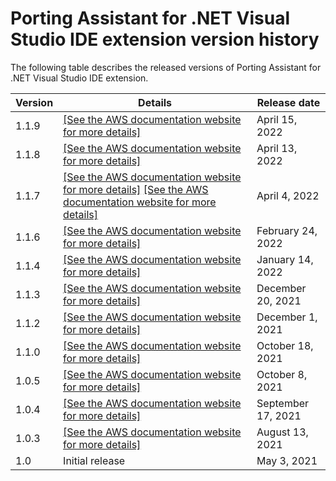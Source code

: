 # Porting Assistant for \.NET Visual Studio IDE extension version history<a name="porting-assistant-vs-ide-versions"></a>

 The following table describes the released versions of Porting Assistant for \.NET Visual Studio IDE extension\. 


| Version | Details | Release date | 
| --- | --- | --- | 
| 1\.1\.9 |  [\[See the AWS documentation website for more details\]](http://docs.aws.amazon.com/portingassistant/latest/userguide/porting-assistant-vs-ide-versions.html)  | April 15, 2022 | 
| 1\.1\.8 |  [\[See the AWS documentation website for more details\]](http://docs.aws.amazon.com/portingassistant/latest/userguide/porting-assistant-vs-ide-versions.html)  | April 13, 2022 | 
| 1\.1\.7 |  [\[See the AWS documentation website for more details\]](http://docs.aws.amazon.com/portingassistant/latest/userguide/porting-assistant-vs-ide-versions.html) [\[See the AWS documentation website for more details\]](http://docs.aws.amazon.com/portingassistant/latest/userguide/porting-assistant-vs-ide-versions.html)  | April 4, 2022 | 
| 1\.1\.6 |  [\[See the AWS documentation website for more details\]](http://docs.aws.amazon.com/portingassistant/latest/userguide/porting-assistant-vs-ide-versions.html)  | February 24, 2022 | 
| 1\.1\.4 |  [\[See the AWS documentation website for more details\]](http://docs.aws.amazon.com/portingassistant/latest/userguide/porting-assistant-vs-ide-versions.html)  | January 14, 2022 | 
| 1\.1\.3 |  [\[See the AWS documentation website for more details\]](http://docs.aws.amazon.com/portingassistant/latest/userguide/porting-assistant-vs-ide-versions.html)  | December 20, 2021 | 
| 1\.1\.2 |  [\[See the AWS documentation website for more details\]](http://docs.aws.amazon.com/portingassistant/latest/userguide/porting-assistant-vs-ide-versions.html)  | December 1, 2021 | 
| 1\.1\.0 |  [\[See the AWS documentation website for more details\]](http://docs.aws.amazon.com/portingassistant/latest/userguide/porting-assistant-vs-ide-versions.html)  | October 18, 2021 | 
| 1\.0\.5 |  [\[See the AWS documentation website for more details\]](http://docs.aws.amazon.com/portingassistant/latest/userguide/porting-assistant-vs-ide-versions.html)  | October 8, 2021 | 
| 1\.0\.4 |  [\[See the AWS documentation website for more details\]](http://docs.aws.amazon.com/portingassistant/latest/userguide/porting-assistant-vs-ide-versions.html)  | September 17, 2021 | 
| 1\.0\.3 |  [\[See the AWS documentation website for more details\]](http://docs.aws.amazon.com/portingassistant/latest/userguide/porting-assistant-vs-ide-versions.html)  | August 13, 2021 | 
| 1\.0 | Initial release | May 3, 2021 | 